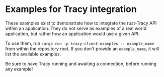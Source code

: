 # Examples for Tracy integration

These examples exist to demonstrate how to integrate the rust-Tracy API within an application.
They do not serve as examples of a real world application, but rather how an application would use a given API.

To use them, run `cargo run -p tracy-client-examples -- example_name` from within the repository root.
If you don't provide an `example_name`, it will list the available examples.

Be sure to have Tracy running and awaiting a connection, before running any example!
